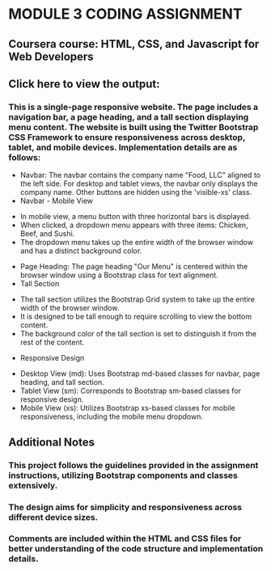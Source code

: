 # MODULE 3 CODING ASSIGNMENT

## Coursera course: HTML, CSS, and Javascript for Web Developers

## Click here to view the output:

### This is a single-page responsive website. The page includes a navigation bar, a page heading, and a tall section displaying menu content. The website is built using the Twitter Bootstrap CSS Framework to ensure responsiveness across desktop, tablet, and mobile devices. Implementation details are as follows:
* Navbar: The navbar contains the company name "Food, LLC" aligned to the left side. For desktop and tablet views, the navbar only displays the company name. Other buttons are hidden using the 'visible-xs' class.
* Navbar - Mobile View
- In mobile view, a menu button with three horizontal bars is displayed.
- When clicked, a dropdown menu appears with three items: Chicken, Beef, and Sushi.
- The dropdown menu takes up the entire width of the browser window and has a distinct background color.
* Page Heading: The page heading "Our Menu" is centered within the browser window using a Bootstrap class for text alignment.
* Tall Section
- The tall section utilizes the Bootstrap Grid system to take up the entire width of the browser window.
- It is designed to be tall enough to require scrolling to view the bottom content.
- The background color of the tall section is set to distinguish it from the rest of the content.
* Responsive Design
- Desktop View (md): Uses Bootstrap md-based classes for navbar, page heading, and tall section.
- Tablet View (sm): Corresponds to Bootstrap sm-based classes for responsive design.
- Mobile View (xs): Utilizes Bootstrap xs-based classes for mobile responsiveness, including the mobile menu dropdown.

## Additional Notes
### This project follows the guidelines provided in the assignment instructions, utilizing Bootstrap components and classes extensively.
### The design aims for simplicity and responsiveness across different device sizes.
### Comments are included within the HTML and CSS files for better understanding of the code structure and implementation details.

